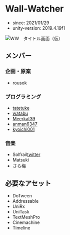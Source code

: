 # Wall-Watcher

- since: 2021/01/29
- unity-version: 2019.4.19f1

![WW　タイトル画面（仮）](https://user-images.githubusercontent.com/40378788/109585676-4bd3d380-7b47-11eb-9dc6-c1b2efbb7b8c.png)

## メンバー
### 企画・原案
- rousok

### プログラミング
- [tatetuke](https://github.com/tatetuke)
- [watabu](https://github.com/watabu)
- [Meerkat39](https://github.com/Meerkat39)
- [anman6347](https://github.com/anman6347)
- [kyoichi001](https://github.com/kyoichi001)

### 音楽
- Solfrail[twitter](https://twitter.com/OmFIS_Solfrail)
- Matsuki
- さら梅

## 必要なアセット

- DoTween
- Addressable
- UniRx
- UniTask
- TextMeshPro
- Cinemachine
- Timeline

